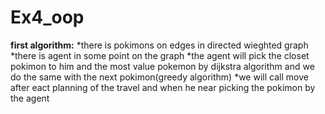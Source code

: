 # Ex4_oop

**first algorithm:**
*there is pokimons on edges in directed wieghted graph
*there is agent in some point on the graph 
*the agent will pick the closet pokimon to him and the most value pokemon by dijkstra algorithm and we do the same with the next pokimon(greedy algorithm)
*we will call move after eact planning of the travel and when he near picking the pokimon by the agent
